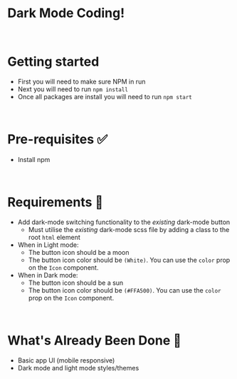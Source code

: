 # Dark Mode Coding!


&nbsp; 
# Getting started
- First you will need to make sure NPM in run
- Next you will need to run `npm install`
- Once all packages are install you will need to run `npm start`

&nbsp;
# Pre-requisites ✅
- Install npm

&nbsp;
# Requirements 📖
- Add dark-mode switching functionality to the *existing* dark-mode button
  - Must utilise the *existing* dark-mode scss file by adding a class to the root `html` element
- When in Light mode:
  - The button icon should be a moon
  - The button icon color should be `(White)`. You can use the `color` prop on the `Icon` component.
- When in Dark mode:
  - The button icon should be a sun
  - The button icon color should be `(#FFA500)`. You can use the `color` prop on the `Icon` component.

&nbsp;
# What's Already Been Done 🏁
- Basic app UI (mobile responsive)
- Dark mode and light mode styles/themes
